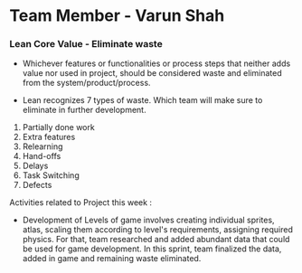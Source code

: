 
# Team Member - Varun Shah

### Lean Core Value - Eliminate waste

* Whichever features or functionalities or process steps that neither adds value nor used in project, should be considered waste and eliminated from the system/product/process.

* Lean recognizes 7 types of waste. Which team will make sure to eliminate in further development.

 1. Partially done work
 2. Extra features
 3. Relearning
 4. Hand-offs
 5. Delays
 6. Task Switching
 7. Defects

Activities related to Project this week :

* Development of Levels of game involves creating individual sprites, atlas, scaling them according to level's requirements, assigning required physics. For that, team researched and added abundant data that could be used for game development. In this sprint, team finalized the data, added in game and remaining waste eliminated.
